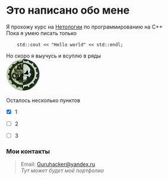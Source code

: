 # Это написано обо мене

Я прохожу курс на [Нетологии](netology.ru) по программированию на C++  
Пока я умею писать только
```
    std::cout << "Hello world" << std::endl;
```
Но скоро я выучусь и всуплю в ряды  
![Alt text](adeptus.jpg)

Осталось несколько пунктов 
- [x] 1
- [ ] 2
- [ ] 3



### Мои контакты

> Email: Guruhacker@yandex.ru  
_Тут может будет моё портфолио_